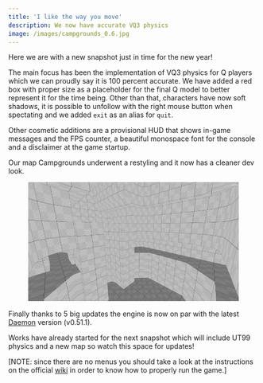 ```yaml
---
title: 'I like the way you move'
description: We now have accurate VQ3 physics
image: /images/campgrounds_0.6.jpg
---
```


Here we are with a new snapshot just in time for the new year!

The main focus has been the implementation of VQ3 physics for Q players which we
can proudly say it is 100 percent accurate. We have added a red box with proper
size as a placeholder for the final Q model to better represent it for the time
being. Other than that, characters have now soft shadows, it is possible to
unfollow with the right mouse button when spectating and we added `exit` as an
alias for `quit`.

Other cosmetic additions are a provisional HUD that shows in-game messages and
the FPS counter, a beautiful monospace font for the console and a disclaimer at
the game startup.

Our map Campgrounds underwent a restyling and it now has a cleaner dev look.

<figure>
  <img src="/images/campgrounds_0.6.jpg" alt="Campgrounds 0.6">
</figure>

Finally thanks to 5 big updates the engine is now on par with the latest
[Daemon](https://github.com/DaemonEngine/Daemon) version (v0.51.1).

Works have already started for the next snapshot which will include UT99
physics and a new map so watch this space for updates!

[NOTE: since there are no menus you should take a look at the instructions on
the official [wiki](https://github.com/unrealarena/unrealarena/wiki) in order to
know how to properly run the game.]
